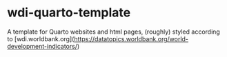 # wdi-quarto-template

A template for Quarto websites and html pages, (roughly) styled according to \[wdi.worldbank.org\](<https://datatopics.worldbank.org/world-development-indicators/>)
